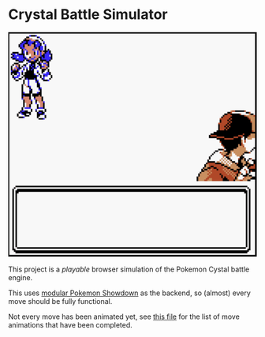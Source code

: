 # Crystal Battle Simulator

![Simulator in action!](./crystal_example.gif)

This project is a *playable* browser simulation of the Pokemon Cystal battle engine.

This uses [modular Pokemon Showdown](https://github.com/pkmn/ps) as the backend, so (almost) every move should be fully functional.

Not every move has been animated yet, see [this file](MOVES.md) for the list of move animations that have been completed.